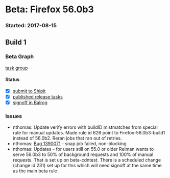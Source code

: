 # Beta: Firefox 56.0b3

### Started: 2017-08-15

## Build 1

### Beta Graph
[task group](https://tools.taskcluster.net/push-inspector/#/7JYlkon0RL-lmbj45Mp8WA)


#### Status
- [x] [submit to Shipit](https://wiki.mozilla.org/Release:Release_Automation_on_Mercurial:Starting_a_Release#Submit_to_Ship_It)
- [x] [published release tasks](../how-tos/relpro.md#4-publish-release)
- [x] [signoff in Balrog](../how-tos/relpro.md#3-signoffs)

### Issues
- nthomas: Update verify errors with buildID mistmatches from special rule for manual updates. Made rule id 626 point to Firefox-56.0b3-build1 instead of 56.0b2. Reran jobs that ran out of retries.
- nthomas: [Bug 1390071](https://bugzil.la/1390071) - snap job failed, non-blocking
- nthomas: Updates - for users still on 55.0 or older Relman wants to serve 56.0b3 to 50% of background requests and 100% of manual requests. That is set up on beta-cdntest. There is a scheduled change (change id 231) set up for this which will need signoff at the same time as the main beta rule


